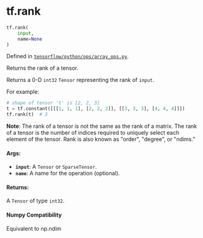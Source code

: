 <div itemscope itemtype="http://developers.google.com/ReferenceObject">
<meta itemprop="name" content="tf.rank" />
<meta itemprop="path" content="Stable" />
</div>

# tf.rank

``` python
tf.rank(
    input,
    name=None
)
```



Defined in [`tensorflow/python/ops/array_ops.py`](/code/stable/tensorflow/python/ops/array_ops.py).

Returns the rank of a tensor.

Returns a 0-D `int32` `Tensor` representing the rank of `input`.

For example:

```python
# shape of tensor 't' is [2, 2, 3]
t = tf.constant([[[1, 1, 1], [2, 2, 2]], [[3, 3, 3], [4, 4, 4]]])
tf.rank(t)  # 3
```

**Note**: The rank of a tensor is not the same as the rank of a matrix. The
rank of a tensor is the number of indices required to uniquely select each
element of the tensor. Rank is also known as "order", "degree", or "ndims."

#### Args:

* <b>`input`</b>: A `Tensor` or `SparseTensor`.
* <b>`name`</b>: A name for the operation (optional).


#### Returns:

A `Tensor` of type `int32`.



#### Numpy Compatibility
Equivalent to np.ndim

